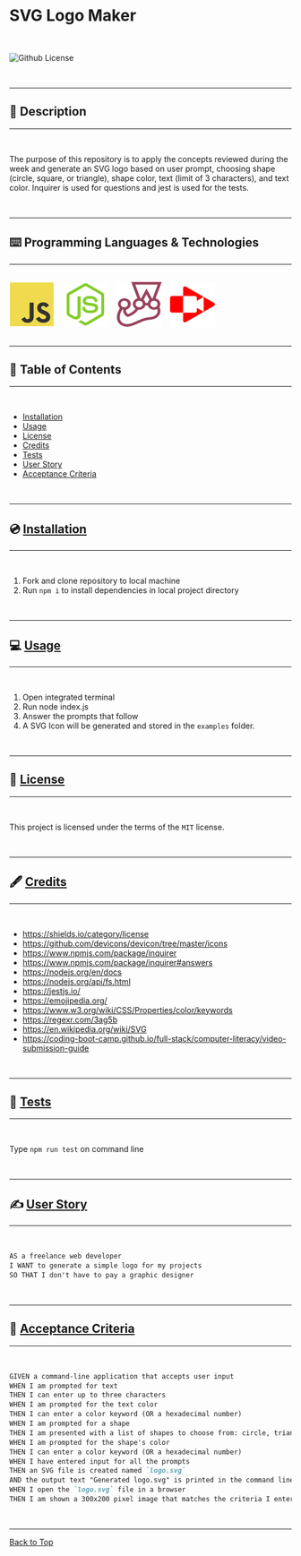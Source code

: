 # SVG Logo Maker

</br>

![Github License](https://img.shields.io/badge/license-MIT-blue.svg)

</br>

---

##   📝 Description


---

</br>

The purpose of this repository is to apply the concepts reviewed during the week and generate an SVG logo based on user prompt, choosing shape (circle, square, or triangle), shape color, text (limit of 3 characters), and text color. Inquirer is used for questions and jest is used for the tests.

</br>

---


##   ⌨️ Programming Languages & Technologies
---

</br>

<div style="display: inline_block">

<img src="./assets/javascript.svg" alt="JavaScript">
&nbsp;&nbsp;
<img src="./assets/nodejs.svg" alt="NodeJS">
&nbsp;&nbsp;
<img src="./assets/jest.svg" alt="Jest">
&nbsp;&nbsp;
<img src="./assets/screen-castify-red.svg" alt="screencastify">

</div>

</br>


---

## 📑 Table of Contents

---

</br>

- [Installation](#💿-installation)
- [Usage](#💻-usage)
- [License](#🔏-license)
- [Credits](#🖋️-credits)
- [Tests](#🧪-tests)
- [User Story](#✍️-user-story)
- [Acceptance Criteria](#👏-acceptance-criteria)


</br>


---

##  💿 [Installation](#📑-table-of-contents)

---

</br>

1. Fork and clone repository to local machine 
2. Run `npm i` to install dependencies in local project directory


</br>


---

##   💻 [Usage](#📑-table-of-contents)

---

</br>

1. Open integrated terminal
2. Run node index.js
3. Answer the prompts that follow
4. A SVG Icon will be generated and stored in the `examples` folder.

</br>


---

##  🔏 [License](#📑-table-of-contents)

---

</br>


 This project is licensed under the terms of the `MIT` license. 


</br>


---

## 🖋️ [Credits](#📑-table-of-contents)

---

</br>


- https://shields.io/category/license
- https://github.com/devicons/devicon/tree/master/icons
- https://www.npmjs.com/package/inquirer
- https://www.npmjs.com/package/inquirer#answers
- https://nodejs.org/en/docs
- https://nodejs.org/api/fs.html
- https://jestjs.io/
- https://emojipedia.org/
- https://www.w3.org/wiki/CSS/Properties/color/keywords
- https://regexr.com/3ag5b
- https://en.wikipedia.org/wiki/SVG
- https://coding-boot-camp.github.io/full-stack/computer-literacy/video-submission-guide

</br>


---

##   🧪 [Tests](#📑-table-of-contents)

---

</br>



Type `npm run test` on command line


</br>


---

## ✍️ [User Story](#📑-table-of-contents)

---

</br>

```md
AS a freelance web developer
I WANT to generate a simple logo for my projects
SO THAT I don't have to pay a graphic designer
```

</br>

---

## 👏 [Acceptance Criteria](#📑-table-of-contents)

---

</br>


```md
GIVEN a command-line application that accepts user input
WHEN I am prompted for text
THEN I can enter up to three characters
WHEN I am prompted for the text color
THEN I can enter a color keyword (OR a hexadecimal number)
WHEN I am prompted for a shape
THEN I am presented with a list of shapes to choose from: circle, triangle, and square
WHEN I am prompted for the shape's color
THEN I can enter a color keyword (OR a hexadecimal number)
WHEN I have entered input for all the prompts
THEN an SVG file is created named `logo.svg`
AND the output text "Generated logo.svg" is printed in the command line
WHEN I open the `logo.svg` file in a browser
THEN I am shown a 300x200 pixel image that matches the criteria I entered
```

</br>


---

[Back to Top](#svg-logo-maker)